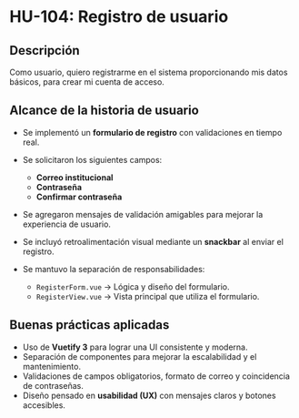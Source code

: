 # HU-104: Registro de usuario

## Descripción

Como usuario, quiero registrarme en el sistema proporcionando mis datos básicos, para crear mi cuenta de acceso.

## Alcance de la historia de usuario

- Se implementó un **formulario de registro** con validaciones en tiempo real.
- Se solicitaron los siguientes campos:
  - **Correo institucional**
  - **Contraseña**
  - **Confirmar contraseña**

- Se agregaron mensajes de validación amigables para mejorar la experiencia de usuario.
- Se incluyó retroalimentación visual mediante un **snackbar** al enviar el registro.
- Se mantuvo la separación de responsabilidades:
  - `RegisterForm.vue` → Lógica y diseño del formulario.
  - `RegisterView.vue` → Vista principal que utiliza el formulario.

## Buenas prácticas aplicadas

- Uso de **Vuetify 3** para lograr una UI consistente y moderna.
- Separación de componentes para mejorar la escalabilidad y el mantenimiento.
- Validaciones de campos obligatorios, formato de correo y coincidencia de contraseñas.
- Diseño pensado en **usabilidad (UX)** con mensajes claros y botones accesibles.
